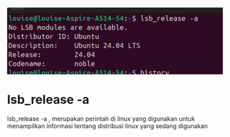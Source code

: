 ![alt text](https://github.com/LouiseOliviaPanggabean/09011282328032_TUGAS_SISTEM_OPERASI/blob/main/ScreenShots/Screenshot%20from%202024-08-29%2012-40-05.png?raw=true)
<p></p>
<H1>lsb_release -a</H1>
lsb_release -a , merupakan perintah di linux yang digunakan untuk menampilkan informasi tentang distribusi linux yang sedang digunakan
